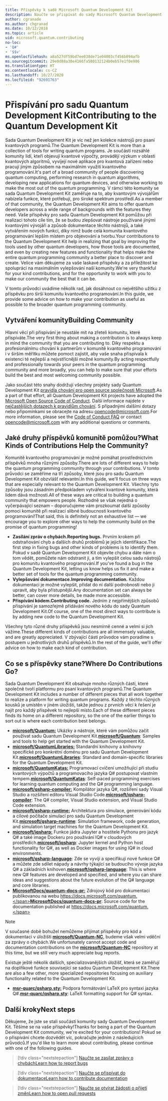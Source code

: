 ```yaml
---
title: Příspěvky k sadě Microsoft Quantum Development Kit
description: Naučte se přispívat do sady Microsoft Quantum Development Kit a zapojte se do komunity zaměřené na kvantový vývoj.
author: cgranade
ms.author: chgranad
ms.date: 10/12/2018
ms.topic: article
uid: microsoft.quantum.contributing
no-loc:
- 'Q#'
- '$$v'
ms.openlocfilehash: a8a527df59bd7ee038de71e04003cf456b094afb
ms.sourcegitcommit: 29e0d88a30e4166fa580132124b0eb57e1f0e986
ms.translationtype: HT
ms.contentlocale: cs-CZ
ms.lasthandoff: 10/27/2020
ms.locfileid: "92691763"
---
```

# <a name="contributing-to-the-quantum-development-kit"></a><span data-ttu-id="7e137-103">Přispívání pro sadu Quantum Development Kit</span><span class="sxs-lookup"><span data-stu-id="7e137-103">Contributing to the Quantum Development Kit</span></span>

<span data-ttu-id="7e137-104">Sada Quantum Development Kit je víc než jen kolekce nástrojů pro psaní kvantových programů.</span><span class="sxs-lookup"><span data-stu-id="7e137-104">The Quantum Development Kit is more than a collection of tools for writing quantum programs.</span></span>
<span data-ttu-id="7e137-105">Je součástí rozsáhlé komunity lidí, kteří objevují kvantové výpočty, provádějí výzkum v oblasti kvantových algoritmů, vyvíjejí nové aplikace pro kvantová zařízení nebo pracují jiným způsobem na maximálním využití kvantového programování.</span><span class="sxs-lookup"><span data-stu-id="7e137-105">It's part of a broad community of people discovering quantum computing, performing research in quantum algorithms, developing new applications for quantum devices, and otherwise working to make the most out of the quantum programming.</span></span>
<span data-ttu-id="7e137-106">V rámci této komunity se sada Quantum Development Kit zaměřuje na to, aby kvantovým vývojářům nabízela funkce, které potřebují, pro široké spektrum prostředí.</span><span class="sxs-lookup"><span data-stu-id="7e137-106">As a member of that community, the Quantum Development Kit aims to offer quantum developers across a wide range of backgrounds with the features they need.</span></span>
<span data-ttu-id="7e137-107">Vaše příspěvky pro sadu Quantum Development Kit pomůžou při realizaci tohoto cíle tím, že se budou zlepšovat nástroje používané jinými kvantovými vývojáři a způsob dokumentace těchto nástrojů, a také vytvářením nových funkcí, díky nimž bude celá komunita kvantového programování lepším místem pro objevování a tvorbu.</span><span class="sxs-lookup"><span data-stu-id="7e137-107">Your contributions to the Quantum Development Kit help in realizing that goal by improving the tools used by other quantum developers, how those tools are documented, and even by creating new features and functionality that helps make the entire quantum programming community a better place to discover and create.</span></span>
<span data-ttu-id="7e137-108">Velice vám děkujeme za vaše laskavé příspěvky a za příležitost ke spolupráci na maximálním vylepšování naší komunity.</span><span class="sxs-lookup"><span data-stu-id="7e137-108">We're very thankful for your kind contributions, and for the opportunity to work with you to make our community the best that it can be.</span></span> 

<span data-ttu-id="7e137-109">V tomto průvodci uvádíme několik rad, jak dosáhnout co největšího užitku z příspěvku pro širší komunitu kvantového programování.</span><span class="sxs-lookup"><span data-stu-id="7e137-109">In this guide, we provide some advice on how to make your contribution as useful as possible to the broader quantum programming community.</span></span>

## <a name="building-community"></a><span data-ttu-id="7e137-110">Vytváření komunity</span><span class="sxs-lookup"><span data-stu-id="7e137-110">Building Community</span></span>

<span data-ttu-id="7e137-111">Hlavní věcí při přispívání je neustále mít na zřeteli komunitu, které přispíváte.</span><span class="sxs-lookup"><span data-stu-id="7e137-111">The very first thing about making a contribution is to always keep in mind the community that you are contributing to.</span></span>
<span data-ttu-id="7e137-112">Díky respektu a profesionálnímu chování k partnerům v komunitě kvantového programování i v širším měřítku můžete pomoct zajistit, aby vaše snaha přispívala k existenci té nejlepší a nejvstřícnější možné komunity.</span><span class="sxs-lookup"><span data-stu-id="7e137-112">By acting respectfully and professionally towards your peers in the quantum programming community and more broadly, you can help to make sure that your efforts build the best and most welcoming community possible.</span></span>

<span data-ttu-id="7e137-113">Jako součást této snahy dodržují všechny projekty sady Quantum Development Kit [pravidla chování pro open source společnosti Microsoft](https://opensource.microsoft.com/codeofconduct/).</span><span class="sxs-lookup"><span data-stu-id="7e137-113">As a part of that effort, all Quantum Development Kit projects have adopted the [Microsoft Open Source Code of Conduct](https://opensource.microsoft.com/codeofconduct/).</span></span>
<span data-ttu-id="7e137-114">Další informace najdete v [nejčastějších dotazech k pravidlům chování](https://opensource.microsoft.com/codeofconduct/faq/). S případnými dalšími dotazy nebo připomínkami se obracejte na adresu [opencode@microsoft.com](mailto:opencode@microsoft.com).</span><span class="sxs-lookup"><span data-stu-id="7e137-114">For more information, please see the [Code of Conduct FAQ](https://opensource.microsoft.com/codeofconduct/faq/) or contact [opencode@microsoft.com](mailto:opencode@microsoft.com) with any additional questions or comments.</span></span>

## <a name="what-kinds-of-contributions-help-the-community"></a><span data-ttu-id="7e137-115">Jaké druhy příspěvků komunitě pomůžou?</span><span class="sxs-lookup"><span data-stu-id="7e137-115">What Kinds of Contributions Help the Community?</span></span>

<span data-ttu-id="7e137-116">Komunitě kvantového programování je možné pomáhat prostřednictvím příspěvků mnoha různými způsoby.</span><span class="sxs-lookup"><span data-stu-id="7e137-116">There are lots of different ways to help the quantum programming community through your contributions.</span></span>
<span data-ttu-id="7e137-117">V tomto průvodci se zaměříme na tři způsoby, které jsou pro sadu Quantum Development Kit obzvlášť relevantní.</span><span class="sxs-lookup"><span data-stu-id="7e137-117">In this guide, we'll focus on three ways that are especially relevant to the Quantum Development Kit.</span></span>
<span data-ttu-id="7e137-118">Všechny tyto způsoby jsou zásadním předpokladem vytváření kvantové komunity, která lidem dává možnosti.</span><span class="sxs-lookup"><span data-stu-id="7e137-118">All of these ways are critical to building a quantum community that empowers people.</span></span>
<span data-ttu-id="7e137-119">Rozhodně se však nejedná o vyčerpávající seznam – doporučujeme vám prozkoumat další způsoby pomoci komunitě při realizaci slibné budoucnosti kvantového programování!</span><span class="sxs-lookup"><span data-stu-id="7e137-119">That said, this is definitely not an exhaustive list — we encourage you to explore other ways to help the community build on the promise of quantum programming!</span></span>

- <span data-ttu-id="7e137-120">**Zasílání zpráv o chybách.**</span><span class="sxs-lookup"><span data-stu-id="7e137-120">**Reporting bugs.**</span></span> <span data-ttu-id="7e137-121">Prvním krokem při odstraňování chyb a dalších druhů problémů je jejich identifikace.</span><span class="sxs-lookup"><span data-stu-id="7e137-121">The first step in fixing bugs and other kinds of problems is to identify them.</span></span> <span data-ttu-id="7e137-122">Pokud v sadě Quantum Development Kit objevíte chybu a dáte nám o tom vědět, pomůžete nám odstranit ji, a tím vylepšit celou sadu nástrojů pro komunitu kvantového programování.</span><span class="sxs-lookup"><span data-stu-id="7e137-122">If you've found a bug in the Quantum Development Kit, letting us know helps us fix it and make a better set of tools for the quantum programming community.</span></span>
- <span data-ttu-id="7e137-123">**Vylepšování dokumentace.**</span><span class="sxs-lookup"><span data-stu-id="7e137-123">**Improving documentation.**</span></span> <span data-ttu-id="7e137-124">Každou dokumentaci je možné vylepšit, přidat do ní další podrobnosti nebo ji upravit, aby byla přístupnější.</span><span class="sxs-lookup"><span data-stu-id="7e137-124">Any documentation set can always be better, can cover more details, be made more accessible.</span></span>
- <span data-ttu-id="7e137-125">**Přispívání kódem.**</span><span class="sxs-lookup"><span data-stu-id="7e137-125">**Contributing code.**</span></span> <span data-ttu-id="7e137-126">Jedním z nejpřímějších způsobů přispívání je samozřejmě přidávání nového kódu do sady Quantum Development Kit.</span><span class="sxs-lookup"><span data-stu-id="7e137-126">Of course, one of the most direct ways to contribute is by adding new code to the Quantum Development Kit.</span></span>

<span data-ttu-id="7e137-127">Všechny tyto různé druhy příspěvků jsou nesmírně cenné a velmi si jich vážíme.</span><span class="sxs-lookup"><span data-stu-id="7e137-127">These different kinds of contributions are all immensely valuable, and are greatly appreciated.</span></span>
<span data-ttu-id="7e137-128">V zbývající části průvodce vám poradíme s postupem u jednotlivých druhů příspěvků.</span><span class="sxs-lookup"><span data-stu-id="7e137-128">In the rest of the guide, we'll offer advice on how to make each kind of contribution.</span></span>

## <a name="where-do-contributions-go"></a><span data-ttu-id="7e137-129">Co se s příspěvky stane?</span><span class="sxs-lookup"><span data-stu-id="7e137-129">Where Do Contributions Go?</span></span>

<span data-ttu-id="7e137-130">Sada Quantum Development Kit obsahuje mnoho různých částí, které společně tvoří platformu pro psaní kvantových programů.</span><span class="sxs-lookup"><span data-stu-id="7e137-130">The Quantum Development Kit includes a number of different pieces that all work together to realize a platform for writing quantum programs.</span></span>
<span data-ttu-id="7e137-131">Každý z těchto různých kousků je umístěn v jiném úložišti, takže jednou z prvních věcí k řešení je najít pro každý příspěvek to nejlepší místo.</span><span class="sxs-lookup"><span data-stu-id="7e137-131">Each of these different pieces finds its home on a different repository, so the one of the earlier things to sort out is where each contribution best belongs.</span></span>

- <span data-ttu-id="7e137-132">[**microsoft/Quantum:**](https://github.com/Microsoft/Quantum) Ukázky a nástroje, které vám pomůžou začít používat sadu Quantum Development Kit.</span><span class="sxs-lookup"><span data-stu-id="7e137-132">[**microsoft/Quantum**](https://github.com/Microsoft/Quantum): Samples and tools to help get started with the Quantum Development Kit.</span></span>
- <span data-ttu-id="7e137-133">[**microsoft/QuantumLibraries:**](https://github.com/Microsoft/QuantumLibraries) Standardní knihovny a knihovny specifické pro konkrétní doménu pro sadu Quantum Development Kit.</span><span class="sxs-lookup"><span data-stu-id="7e137-133">[**microsoft/QuantumLibraries**](https://github.com/Microsoft/QuantumLibraries): Standard and domain-specific libraries for the Quantum Development Kit.</span></span>
- <span data-ttu-id="7e137-134">[**microsoft/QuantumKatas:**](https://github.com/Microsoft/QuantumKatas) Programovací cvičení umožňující při studiu kvantových výpočtů a programovacího jazyka Q# postupovat vlastním tempem.</span><span class="sxs-lookup"><span data-stu-id="7e137-134">[**microsoft/QuantumKatas**](https://github.com/Microsoft/QuantumKatas): Self-paced programming exercises for learning quantum computing and the Q# programming language.</span></span>
- <span data-ttu-id="7e137-135">[**microsoft/qsharp-compiler:**](https://github.com/microsoft/qsharp-compiler) Kompilátor jazyka Q#, rozšíření sady Visual Studio a rozšíření editoru Visual Studio Code.</span><span class="sxs-lookup"><span data-stu-id="7e137-135">[**microsoft/qsharp-compiler**](https://github.com/microsoft/qsharp-compiler): The Q# compiler, Visual Studio extension, and Visual Studio Code extension.</span></span>
- <span data-ttu-id="7e137-136">[**microsoft/qsharp-runtime:**](https://github.com/microsoft/qsharp-runtime) Architektura pro simulace, generování kódu a cílové počítače simulací pro sadu Quantum Development Kit.</span><span class="sxs-lookup"><span data-stu-id="7e137-136">[**microsoft/qsharp-runtime**](https://github.com/microsoft/qsharp-runtime): Simulation framework, code generation, and simulation target machines for the Quantum Development Kit.</span></span>
- <span data-ttu-id="7e137-137">[**microsoft/iqsharp:**](https://github.com/microsoft/iqsharp) Funkce jádra Jupyter a hostitele Pythonu pro jazyk Q# a také image Dockeru pro používání IQ# v cloudových prostředích.</span><span class="sxs-lookup"><span data-stu-id="7e137-137">[**microsoft/iqsharp**](https://github.com/microsoft/iqsharp): Jupyter kernel and Python host functionality for Q#, as well as Docker images for using IQ# in cloud environments.</span></span>
- <span data-ttu-id="7e137-138">[**microsoft/qsharp-language**](https://github.com/microsoft/qsharp-language): Zde se vyvíjí a specifikují nové funkce Q# a můžete zde sdílet nápady a návrhy týkající se budoucího vývoje jazyka Q# a základních knihoven.</span><span class="sxs-lookup"><span data-stu-id="7e137-138">[**microsoft/qsharp-language**](https://github.com/microsoft/qsharp-language): This is where new Q# features are developed and specified, and where you can share ideas and suggestions about the future evolution of the Q# language and core libraries.</span></span>
- <span data-ttu-id="7e137-139">[**MicrosoftDocs/quantum-docs-pr:**](https://github.com/MicrosoftDocs/quantum-docs-pr) Zdrojový kód pro dokumentaci publikovanou na webu https://docs.microsoft.com/quantum.</span><span class="sxs-lookup"><span data-stu-id="7e137-139">[**MicrosoftDocs/quantum-docs-pr**](https://github.com/MicrosoftDocs/quantum-docs-pr): Source code for the documentation published at https://docs.microsoft.com/quantum.</span></span>

> [!NOTE]
> <span data-ttu-id="7e137-140">V současné době bohužel nemůžeme přijímat příspěvky pro kód a dokumentaci v úložišti [**microsoft/Quantum-NC**](https://github.com/microsoft/Quantum-NC), budeme však velmi vděční za zprávy o chybách.</span><span class="sxs-lookup"><span data-stu-id="7e137-140">We unfortunately cannot accept code and documentation contributions on the [**microsoft/Quantum-NC**](https://github.com/microsoft/Quantum-NC) repository at this time, but we still very much appreciate bug reports.</span></span>

<span data-ttu-id="7e137-141">Existuje ještě několik dalších, specializovanějších úložišť, která se zaměřují na doplňkové funkce související se sadou Quantum Development Kit.</span><span class="sxs-lookup"><span data-stu-id="7e137-141">There are also a few other, more specialized repositories focusing on auxiliary functionality related to the Quantum Development Kit.</span></span>

- <span data-ttu-id="7e137-142">[**msr-quarc/qsharp.sty:**](https://github.com/msr-quarc/qsharp.sty) Podpora formátování LaTeX pro syntaxi jazyka Q#.</span><span class="sxs-lookup"><span data-stu-id="7e137-142">[**msr-quarc/qsharp.sty**](https://github.com/msr-quarc/qsharp.sty): LaTeX formatting support for Q# syntax.</span></span>

## <a name="next-steps"></a><span data-ttu-id="7e137-143">Další kroky</span><span class="sxs-lookup"><span data-stu-id="7e137-143">Next steps</span></span>

<span data-ttu-id="7e137-144">Děkujeme, že jste se stali součástí komunity sady Quantum Development Kit. Těšíme se na vaše příspěvky!</span><span class="sxs-lookup"><span data-stu-id="7e137-144">Thanks for being a part of the Quantum Development Kit community, we're excited for your contributions!</span></span>
<span data-ttu-id="7e137-145">Pokud se o přispívání chcete dozvědět víc, pokračujte jedním z následujících průvodců.</span><span class="sxs-lookup"><span data-stu-id="7e137-145">If you'd like to learn more about contributing, please continue with one of the following guides.</span></span>

> [!div class="nextstepaction"]
> [<span data-ttu-id="7e137-146">Naučte se zasílat zprávy o chybách</span><span class="sxs-lookup"><span data-stu-id="7e137-146">Learn how to report bugs</span></span>](xref:microsoft.quantum.contributing.reporting)

> [!div class="nextstepaction"]
> [<span data-ttu-id="7e137-147">Naučte se přispívat do dokumentace</span><span class="sxs-lookup"><span data-stu-id="7e137-147">Learn how to contribute documentation</span></span>](xref:microsoft.quantum.contributing.docs)

> [!div class="nextstepaction"]
> [<span data-ttu-id="7e137-148">Naučte se otvírat žádosti o přijetí změn</span><span class="sxs-lookup"><span data-stu-id="7e137-148">Learn how to open pull requests</span></span>](xref:microsoft.quantum.contributing.pulls)
